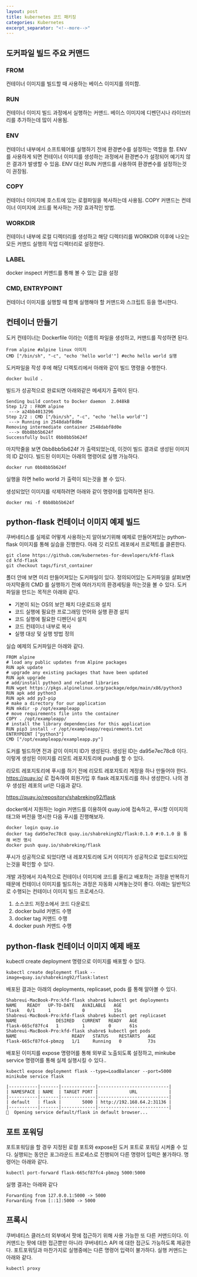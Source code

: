 ```yaml
---
layout: post
title: kubernetes 코드 패키징
categories: Kubernetes
excerpt_separator: "<!--more-->"
---
```


## 도커파일 빌드 주요 커맨드

### FROM
컨테이너 이미지를 빌드할 때 사용하는 베이스 이미지를 의미함.

### RUN
컨테이너 이미지 빌드 과정에서 실행하는 커맨드. 베이스 이미지에 디펜던시나 라이브러리를 추가하는데 많이 사용됨.

### ENV
컨테이너 내부에서 소프트웨어를 실행하기 전에 환경변수를 설정하는 역할을 함. ENV를 사용하게 되면 컨테이너 이미지를 생성하는 과정에서 환경변수가 설정되어 예기치 않은 결과가 발생할 수 있음. ENV 대신 RUN 커맨드를 사용하여 환경변수를 설정하는것이 권장됨.

### COPY
컨테이너 이미지에 호스트에 있는 로컬파일을 복사하는데 사용됨. COPY 커맨드는 컨테이너 이미지에 코드를 복사하는 가장 효과적인 방법.

### WORKDIR
컨테이너 내부에 로컬 디렉터리를 생성하고 해당 디렉터리를 WORKDIR 이후에 나오는 모든 커맨드 실행의 작업 디렉터리로 설정한다.

### LABEL
docker inspect 커맨드를 통해 볼 수 있는 값을 설정

### CMD, ENTRYPOINT
컨테이너 이미지를 실행할 때 함께 실행해야 할 커맨드와 스크립트 등을 명시한다.

## 컨테이너 만들기
도커 컨테이너는 Dockerfile 이라는 이름의 파일을 생성하고, 커맨드를 작성하면 된다.

```
From alpine #alpine linux 이미지
CMD ["/bin/sh", "-c", "echo 'hello world'"] #echo hello world 실행
```

도커파일을 작성 후에 해당 디렉토리에서 아래와 같이 빌드 명령을 수행한다.
```
docker build .
````

빌드가 성공적으로 완료되면 아래와같은 메세지가 출력이 된다.
```
Sending build context to Docker daemon  2.048kB
Step 1/2 : FROM alpine
 ---> a24bb4013296
Step 2/2 : CMD ["/bin/sh", "-c", "echo 'hello world'"]
 ---> Running in 2548dabf8d0e
Removing intermediate container 2548dabf8d0e
 ---> 0bb8bb5b624f
Successfully built 0bb8bb5b624f
```

마지막줄을 보면 0bb8bb5b624f 가 출력되었는데, 이것이 빌드 결과로 생성된 이미지의 ID 값이다. 빌드된 이미지는 아래의 명령어로 실행 가능하다.

```
docker run 0bb8bb5b624f
```
실행을 하면 hello world 가 출력이 되는것을 볼 수 있다.

생성되었던 이미지를 삭제하려면 아래와 같이 명령어를 입력하면 된다.
```
docker rmi -f 0bb8bb5b624f
```

## python-flask 컨테이너 이미지 예제 빌드

쿠버네티스를 실제로 어떻게 사용하는지 알아보기위해 예제로 만들어져있는 python-flask 이미지를 통해 실습을 진행한다.
아래 깃 리모트 레포에서 프로젝트를 클론한다.
```
git clone https://github.com/kubernetes-for-developers/kfd-flask
cd kfd-flask
git checkout tags/first_container
```

폴더 안에 보면 미리 만들어져있는 도커파일이 있다. 정의되어있는 도커파일을 살펴보면 마지막줄의 CMD 를 실행하기 전에 여러가지의 환경세팅을 하는것을 볼 수 있다. 도커파일을 만드는 목적은 아래와 같다.

- 기본이 되는 OS의 보안 패치 다운로드와 설치
- 코드 실행에 필요한 프로그래밍 언어와 실행 환경 설치
- 코드 실행에 필요한 디펜던시 설치
- 코드 컨테이너 내부로 복사
- 실행 대상 및 실행 방법 정의

실습 예제의 도커파일은 아래와 같다.
```
FROM alpine
# load any public updates from Alpine packages
RUN apk update
# upgrade any existing packages that have been updated
RUN apk upgrade
# add/install python3 and related libraries
RUN wget https://pkgs.alpinelinux.org/package/edge/main/x86/python3
RUN apk add python3
RUN apk add py3-pip
# make a directory for our application
RUN mkdir -p /opt/exampleapp
# move requirements file into the container
COPY . /opt/exampleapp/
# install the library dependencies for this application
RUN pip3 install -r /opt/exampleapp/requirements.txt
ENTRYPOINT ["python3"]
CMD ["/opt/exampleapp/exampleapp.py"]                                      
```

도커를 빌드하면 전과 같이 이미지 ID가 생성된다. 생성된 ID는 da95e7ec78c8 이다.
이렇게 생성된 이미지를 리모트 레포지토리에 push를 할 수 있다. 

리모트 레포지토리에 푸시를 하기 전에 리모트 레포지토리 계정을 하나 만들어야 한다. https://quay.io/ 로 접속하여 회원가입 후 flask 레포지토리를 하나 생성한다. 나의 경우 생성된 레포의 url은 다음과 같다.

https://quay.io/repository/shabreking92/flask

docker에서 지원하는 login 커맨드를 이용하여 quay.io에 접속하고, 푸시할 이미지의 태그와 버전을 명시한 다음 푸시를 진행해보자.
```
docker login quay.io
docker tag da95e7ec78c8 quay.io/shabreking92/flask:0.1.0 #:0.1.0 을 통해 버전 명시
docker push quay.io/shabreking/flask
```

푸시가 성공적으로 되었다면 내 레포지토리에 도커 이미지가 성공적으로 업로드되어있는것을 확인할 수 있다.

개발 과정에서 지속적으로 컨테이너 이미지에 코드를 올리고 배포하는 과정을 반복하기 때문에 컨테이너 이미지를 빌드하는 과정은 자동화 시켜놓는것이 좋다. 아래는 일반적으로 수행되는 컨테이너 이미지 빌드 프로세스다.

1. 소스코드 저장소에서 코드 다운로드
2. docker build 커맨드 수행
3. docker tag 커맨드 수행
4. docker push 커맨드 수행

## python-flask 컨테이너 이미지 예제 배포

kubectl create deployment 명령으로 이미지를 배포할 수 있다.
```
kubectl create deployment flask --image=quay.io/shabreking92/flask:latest
```

배포된 결과는 아래의 deployments, replicaset, pods 를 통해 알아볼 수 있다.
```
Shabreui-MacBook-Pro:kfd-flask shabre$ kubectl get deployments
NAME    READY   UP-TO-DATE   AVAILABLE   AGE
flask   0/1     1            0           15s
Shabreui-MacBook-Pro:kfd-flask shabre$ kubectl get replicaset
NAME               DESIRED   CURRENT   READY   AGE
flask-665cf87fc4   1         1         0       61s
Shabreui-MacBook-Pro:kfd-flask shabre$ kubectl get pods
NAME                     READY   STATUS    RESTARTS   AGE
flask-665cf87fc4-pbmzg   1/1     Running   0          73s
```

배포된 이미지를 expose 명령어를 통해 외부로 노출되도록 설정하고, minkube service 명령어를 통해 실제 실행시킬 수 있다..
```
kubectl expose deployment flask --type=LoadBalancer --port=5000
minikube service flask
```

```
|-----------|-------|-------------|---------------------------|
| NAMESPACE | NAME  | TARGET PORT |            URL            |
|-----------|-------|-------------|---------------------------|
| default   | flask |        5000 | http://192.168.64.2:31136 |
|-----------|-------|-------------|---------------------------|
🎉  Opening service default/flask in default browser...
```

## 포트 포워딩

포트포워딩을 할 경우 지정된 로컬 포트와 expose된 도커 포트로 포워딩 시켜줄 수 있다. 실행되는 동안은 포그라운드 프로세스로 진행되어 다른 명령어 입력은 불가하다. 명령어는 아래와 같다.
```
kubectl port-forward flask-665cf87fc4-pbmzg 5000:5000
```

실행 결과는 아래와 같다
```
Forwarding from 127.0.0.1:5000 -> 5000
Forwarding from [::1]:5000 -> 5000
```

## 프록시
쿠버네티스 클러스터 외부에서 팟에 접근하기 위해 사용 가능한 또 다른 커맨드이다. 이 커맨드는 팟에 대한 접근뿐만 아니라 쿠버네티스 API 에 대한 접근도 가능하도록 제공한다. 포트포워딩과 마찬가지로 실행중에는 다른 명령어 입력이 불가하다. 실행 커맨드는 아래와 같다.
```
kubectl proxy
```
